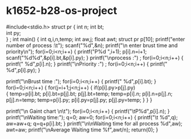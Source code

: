 # k1652-b28-os-project


#include<stdio.h>
    struct pr
      {
int n;
int bt;  
int py;  
      } ;
int  main()
       {
int q,i,n,temp;
int aw,j;
float awt;
struct pr p[10];
printf("enter number of process :\t");
scanf("%d",&n);
printf("\n enter brust time  and priority\n");
for(i=0;i<n;i++)
  {
     printf("P%d  ",i+1);     p[i].n=i+1;
     scanf("%d%d",&p[i].bt,&p[i].py);
  }
printf("\nprocess      :")  ;
for(i=0;i<n;i++)
 {
    printf("  %d",p[i].n);
 }
printf("\nPriority     :")  ;
for(i=0;i<n;i++)
 {
    printf("  %d",p[i].py);
 }

printf("\nBrust time   :");
for(i=0;i<n;i++)
 {
    printf("  %d",p[i].bt);
 }
for(i=0;i<n;i++)
{
  for(j=i+1;j<n;j++)
   {
if(p[i].py>p[j].py)     
 {
temp=p[i].bt;
p[i].bt=p[j].bt;
p[j].bt=temp;
temp=p[i].n;
p[i].n=p[j].n;
p[j].n=temp;
temp=p[i].py;
p[i].py=p[j].py;
p[j].py=temp;
 }
   }
}

printf("\n Gaint chart \n\t");
for(i=0;i<n;i++)
 {
    printf("\tP%d",p[i].n);
 }
printf("\nWaiting time:"); q=0; aw=0;
for(i=0;i<n;i++)
{
  printf("\t %d",q);
  aw=aw+q;
  q=q+p[i].bt;
}
printf("\n\nWaiting time for all process   %d",aw);
awt=aw;
printf("\nAverage Waiting time   %f",awt/n);
return(0);
}
